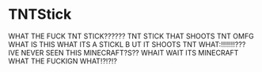 # TNTStick
WHAT THE FUCK TNT STICK?????? TNT STICK THAT SHOOTS TNT OMFG WHAT IS THIS WHAT ITS A STICKL B UT IT SHOOTS TNT WHAT:!!!!!!!??? IVE NEVER SEEN THIS MINECRAFT?S?? WHAIT WAIT
ITS MINECRAFT WHAT THE FUCKIGN WHAT!?!?!?
